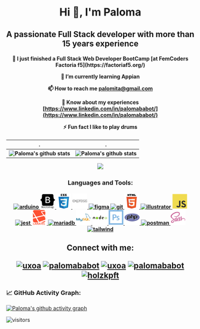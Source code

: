 <h1 align="center">Hi 👋, I'm Paloma</h1>


<h2 align="center">A passionate Full Stack developer with more than 15 years experience
<!--   GitHub stats graph -->
</h2>



<h4 align="center">
  <p>
 🔭 I just finished a Full Stack Web Developer BootCamp [at FemCoders Factoria f5](https://factoriaf5.org/)

 🌱 I’m currently learning **Appian**

 📫 How to reach me **palomita@gmail.com**

 📄 Know about my experiences [https://www.linkedin.com/in/palomababot/](https://www.linkedin.com/in/palomababot/)

⚡ Fun fact **I like to play drums**
  
</p>
  </h4>
  
  
<h4 align="center">  
  
  
  


| .                                                                                                                                             | .                                                                                                                              |
|-----------------------------------------------------------------------------------------------------------------------------------------------|--------------------------------------------------------------------------------------------------------------------------------|
| ![Paloma's github stats](https://github-readme-stats.vercel.app/api?username=uxoa&show_icons=true&theme=radical&include_all_commits=true) | ![Paloma's github stats](https://github-readme-stats.vercel.app/api/top-langs/?username=uxoa&theme=radical&layout=compact) |

<img src="https://github-readme-streak-stats.herokuapp.com/?user=uxoa"></img>



[//]: # (<!--  2d history skills -->)

[//]: # (<img src="https://cr-skills-chart-widget.azurewebsites.net/api/api?username=BEPb&skills=JavaScript,Jupyter-Notebook,PHP,Shell,Python,C,Java,HTML" width="auto"></img>)

</h4>
  
  

<h3 align="center">Languages and Tools:</h3>
<h4 align="center">
<p> <a href="https://www.arduino.cc/" target="_blank" rel="noreferrer"> <img src="https://cdn.worldvectorlogo.com/logos/arduino-1.svg" alt="arduino" width="40" height="40"/> </a> <a href="https://getbootstrap.com" target="_blank" rel="noreferrer"> <img src="https://raw.githubusercontent.com/devicons/devicon/master/icons/bootstrap/bootstrap-plain-wordmark.svg" alt="bootstrap" width="40" height="40"/> </a> <a href="https://www.w3schools.com/css/" target="_blank" rel="noreferrer"> <img src="https://raw.githubusercontent.com/devicons/devicon/master/icons/css3/css3-original-wordmark.svg" alt="css3" width="40" height="40"/> </a> <a href="https://expressjs.com" target="_blank" rel="noreferrer"> <img src="https://raw.githubusercontent.com/devicons/devicon/master/icons/express/express-original-wordmark.svg" alt="express" width="40" height="40"/> </a> <a href="https://www.figma.com/" target="_blank" rel="noreferrer"> <img src="https://www.vectorlogo.zone/logos/figma/figma-icon.svg" alt="figma" width="40" height="40"/> </a> <a href="https://git-scm.com/" target="_blank" rel="noreferrer"> <img src="https://www.vectorlogo.zone/logos/git-scm/git-scm-icon.svg" alt="git" width="40" height="40"/> </a> <a href="https://www.w3.org/html/" target="_blank" rel="noreferrer"> <img src="https://raw.githubusercontent.com/devicons/devicon/master/icons/html5/html5-original-wordmark.svg" alt="html5" width="40" height="40"/> </a> <a href="https://www.adobe.com/in/products/illustrator.html" target="_blank" rel="noreferrer"> <img src="https://www.vectorlogo.zone/logos/adobe_illustrator/adobe_illustrator-icon.svg" alt="illustrator" width="40" height="40"/> </a> <a href="https://developer.mozilla.org/en-US/docs/Web/JavaScript" target="_blank" rel="noreferrer"> <img src="https://raw.githubusercontent.com/devicons/devicon/master/icons/javascript/javascript-original.svg" alt="javascript" width="40" height="40"/> </a> <a href="https://jestjs.io" target="_blank" rel="noreferrer"> <img src="https://www.vectorlogo.zone/logos/jestjsio/jestjsio-icon.svg" alt="jest" width="40" height="40"/> </a> <a href="https://laravel.com/" target="_blank" rel="noreferrer"> <img src="https://raw.githubusercontent.com/devicons/devicon/master/icons/laravel/laravel-plain-wordmark.svg" alt="laravel" width="40" height="40"/> </a> <a href="https://mariadb.org/" target="_blank" rel="noreferrer"> <img src="https://www.vectorlogo.zone/logos/mariadb/mariadb-icon.svg" alt="mariadb" width="40" height="40"/> </a> <a href="https://www.mysql.com/" target="_blank" rel="noreferrer"> <img src="https://raw.githubusercontent.com/devicons/devicon/master/icons/mysql/mysql-original-wordmark.svg" alt="mysql" width="40" height="40"/> </a> <a href="https://nodejs.org" target="_blank" rel="noreferrer"> <img src="https://raw.githubusercontent.com/devicons/devicon/master/icons/nodejs/nodejs-original-wordmark.svg" alt="nodejs" width="40" height="40"/> </a> <a href="https://www.photoshop.com/en" target="_blank" rel="noreferrer"> <img src="https://raw.githubusercontent.com/devicons/devicon/master/icons/photoshop/photoshop-line.svg" alt="photoshop" width="40" height="40"/> </a> <a href="https://www.php.net" target="_blank" rel="noreferrer"> <img src="https://raw.githubusercontent.com/devicons/devicon/master/icons/php/php-original.svg" alt="php" width="40" height="40"/> </a> <a href="https://postman.com" target="_blank" rel="noreferrer"> <img src="https://www.vectorlogo.zone/logos/getpostman/getpostman-icon.svg" alt="postman" width="40" height="40"/> </a> <a href="https://sass-lang.com" target="_blank" rel="noreferrer"> <img src="https://raw.githubusercontent.com/devicons/devicon/master/icons/sass/sass-original.svg" alt="sass" width="40" height="40"/> </a> <a href="https://tailwindcss.com/" target="_blank" rel="noreferrer"> <img src="https://www.vectorlogo.zone/logos/tailwindcss/tailwindcss-icon.svg" alt="tailwind" width="40" height="40"/> </a> </p>

</h4>


<h2 align="center">Connect with me:
<p align="center">
<a href="https://codepen.io/uxoa" target="blank"><img align="center" src="https://raw.githubusercontent.com/rahuldkjain/github-profile-readme-generator/master/src/images/icons/Social/codepen.svg" alt="uxoa" height="30" width="40" /></a>
<a href="https://linkedin.com/in/palomababot" target="blank"><img align="center" src="https://raw.githubusercontent.com/rahuldkjain/github-profile-readme-generator/master/src/images/icons/Social/linked-in-alt.svg" alt="palomababot" height="30" width="40" /></a>
<a href="https://stackoverflow.com/users/uxoa" target="blank"><img align="center" src="https://raw.githubusercontent.com/rahuldkjain/github-profile-readme-generator/master/src/images/icons/Social/stack-overflow.svg" alt="uxoa" height="30" width="40" /></a>
<a href="https://fb.com/palomababot" target="blank"><img align="center" src="https://raw.githubusercontent.com/rahuldkjain/github-profile-readme-generator/master/src/images/icons/Social/facebook.svg" alt="palomababot" height="30" width="40" /></a>
<a href="https://instagram.com/holzkpft" target="blank"><img align="center" src="https://raw.githubusercontent.com/rahuldkjain/github-profile-readme-generator/master/src/images/icons/Social/instagram.svg" alt="holzkpft" height="30" width="40" /></a>
</p>
</h2>

<h4 align="center">

  ### 📈 GitHub Activity Graph:

[![Paloma's github activity graph](https://github-readme-activity-graph.cyclic.app/graph?username=uxoa&theme=github-compact)](https://github.com/uxoa/github-readme-activity-graph)

<img src="https://visitor-badge.laobi.icu/badge?page_id=uxoa" alt="visitors"/>   
  
  </h4>
